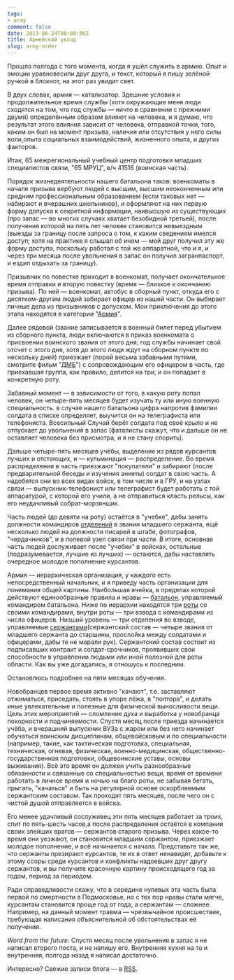 ```yaml
---
tags:
- army
comment: false
date: 2013-06-24T00:00:00Z
title: Армейский уклад
slug: army-order
---
```


Прошло полгода с того момента, когда я ушёл служить в армию. Опыт и эмоции уравновесили друг друга, и текст, который я пишу зелёной ручкой в блокнот, на этот раз увидит свет.

В двух словах, армия — катализатор. Здешние условия и продолжительное время службы (хотя окружающие меня люди сходятся на том, что год службы — ничто в сравнении с прежними двумя) определённым образом влияют на человека, и я думаю, что результат этого влияния зависит от человека, отправной точки, того, каким он был на момент призыва, наличия или отсутствия у него силы воли,опыта социальных взаимодействий, жизненного опыта, и других факторов.

Итак, 65 межрегиональный учебный центр подготовки младших специалистов связи, "65 МРУЦ", в/ч 41516 (воинская часть).

<!--more-->

Порядок жизнедеятельности нашего батальона таков: военкоматы в начале призыва вербуют людей с высшим, высшим неоконченным или средним профессиональным образованием (если таковых нет — набирают и вчерашних школьников), и оформляют на них первую форму допуска к секретной информации, наивысшую из существующих (про запас — во многих случаях хватает безобидной третьей), после получения которой на пять лет человек становится невыездным (выезды за границу после запроса о том, к каким сведениям имелся доступ; хотя на практике я слышал об ином  — мой друг получил эту же форму доступа, поскольку работал с той же аппаратной, что и я, и через три месяца после увольнения в запас он получил загранпаспорт, и ездил отдыхать за границу).

Призывник по повестке приходит в военкомат, получает окончательное время отправки и вторую повестку (время — близкое к окончанию призыва). По ней — военкомат, автобус в сборный пункт, откуда его с десятком-другим людей забирает офицер из нашей части. Он выбирает личные дела из призывников с допуском. Мои приключения до этого этапа находятся в категории "[Армия](/tags/army/)".

Далее рядовой (звание записывается в военный билет перед убытием из сборного пункта, люди включаются в приказ военкомата о присвоении воинского звания от этого дня; год службы начинает свой отсчет с этого дня, хотя до этого люди ждут на сборном пункте по нескольку дней) приезжает (порой весьма забавными путями, смотрите фильм "[ДМБ](https://www.youtube.com/watch?v=d5T7iOB-IHU)") с сопровождающим его офицером в часть, где приехавшая группа, как правило, делится на три, и он попадает в конкретную роту.

Забавный момент — в зависимости от того, в какую роту попал человек, он четыре-пять месяцев будет изучать ту или иную военную специальность. в случае нашего батальона цифра напротив фамилии солдата в списке определяет, выучится он на телеграфиста или телефониста. Всесильный Случай берёт солдата под своё крыло и не отпускает до увольнения в запас (фаталисты скажут, что и дальше он не оставляет человека без присмотра, и я не стану спорить).

Дальше четыре-пять месяцев учёбы, выделение из рядов курсантов лучших и отстающих, и — кульминация — распределение. Во время распределения в часть приезжают "покупатели" и забирают (после предварительной беседы и изучения анкеты) солдат в свою часть. А надобятся они во всех видах войск, в том числе и в ГРУ, и на узлах связи — выпускник-телефонист или телеграфист будет работать с той аппаратурой, с которой его учили, а не отправиться класть рельсы, как его неудачливый собрат-морзянщик.

Часть людей (до девяти на роту) остаётся в "учебке", дабы занять должности командиров [отделений](https://ru.wikipedia.org/wiki/%D0%9E%D1%82%D0%B4%D0%B5%D0%BB%D0%B5%D0%BD%D0%B8%D0%B5) в звании младшего сержанта, ещё несколько людей на должности писарей в штабе, фотографов, "чердачников", и в полевой узел связи при части. В итоге, основная часть людей дослуживает после "учебки" в войсках, остальные (подразумевается, лучшие из лучших) — остаются, дабы наставлять очередное молодое пополнение курсантов.

Армия — иерархическая организация, у каждого есть непосредственный начальник, и я приведу часть организации для понимания общей картины. Наибольшая ячейка, в пределах которой действуют единообразные правила и нравы — [батальон](https://ru.wikipedia.org/wiki/%D0%91%D0%B0%D1%82%D0%B0%D0%BB%D1%8C%D0%BE%D0%BD#.D0.91.D0.B0.D1.82.D0.B0.D0.BB.D1.8C.D0.BE.D0.BD_.D0.B2_.D0.B2.D0.BE.D0.B9.D1.81.D0.BA.D0.B0.D1.85_.D1.81.D0.B2.D1.8F.D0.B7.D0.B8), управляемый командиром батальона. Ниже по иерархии находятся три [роты](https://ru.wikipedia.org/wiki/%D0%A0%D0%BE%D1%82%D0%B0) со своими командирами, внутри роты — три взвода с командирами из числа офицеров. Низший уровень — три отделения во взводе, управляемые [сержантами](https://ru.wikipedia.org/wiki/%D0%A1%D0%B5%D1%80%D0%B6%D0%B0%D0%BD%D1%82)(сержантский состав — четыре звания от младшего сержанта до старшины, прослойка между солдатами и офицерами, дабы те не марали рук). Сержантский состав состоит из подписавших контракт и солдат-срочников, проявивших свои способности в управлении людьми или иной полезной для роты области. Как вы уже догадались, я отношусь к последним.

Остановлюсь подробнее на пяти месяцах обучения.

Новобранцев первое время активно "качают", т.е. заставляют отжиматься, приседать, стоять в упоре лёжа, в "полтора", и делать иные увлекательные и полезные для физической выносливости вещи. Цель этих мероприятий — сломление духа и выработка у новобранца покорности и подчиняемости. Спустя месяц после приезда начинается учёба, и вчерашний выпускник ВУЗа с жаром или без него начинает обучаться воинским дисциплинам, общевойсковым и по специальности (например, такие, как тактическая подготовка, специальная, техническая, огневая, физическая, военно-медицинская, общественно-государственная подготовки, общевоинские уставы, основы выживания). Всё это время он должен учить разнообразные обязанности и связанные со специальностью вещи, время от времени работать в личное время и ночью на благо роты, не забывая бегать, прыгать, "качаться" и быть на регулярной основе оскорбляемым сержантским составом. Так проходят пять месяцев, после чего он с чистой душой отправляется в войска.

Его менее удачливый сослуживец эти пять месяцев работает за троих, спит по пять-шесть часов,а после распределения остаётся в компании своих злейших врагов — сержантов старого призыва. Через какое-то время они уезжают, он становится младшим сержантом, приезжает молодое пополнение, и всё начинается с начала. Представьте так же, что сержанты презирают курсантов, те их в ответ ненавидят, добавьте к этому ссоры среди курсантов и конфликты надоевших друг другу сержантов, и вы получите красочную картину происходящего год за годом, период за периодом.

Ради справедливости скажу, что в середине нулевых эта часть была первой по смертности в Подмосковье, но с тех пор нравы стали мягче, курсантам становится проще год от года, а сержантам — сложнее. Например, на данный момент травма — чрезвычайное происшествие, требующая написания объяснительной об обстоятельствах её получения.

*Word from the future*: Спустя месяц после увольнения в запас я не написал второго поста, и не напишу его. Внутренняя кухня на то и внутренняя, полгода назад я написал достаточно.

Интересно? Свежие записи блога — в [RSS](/atom.xml).
